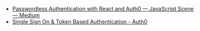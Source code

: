 * [Passwordless Authentication with React and Auth0 — JavaScript Scene — Medium](https://medium.com/javascript-scene/passwordless-authentication-with-react-and-auth0-c4cb003c7cde#.n4g5iihjj)
* [Single Sign On & Token Based Authentication - Auth0](https://auth0.com/)
